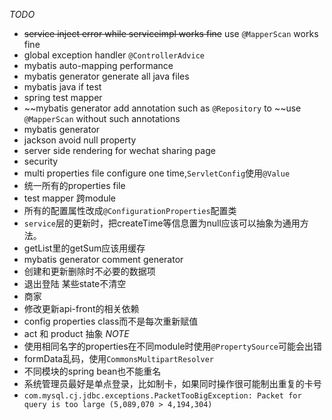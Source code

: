 *TODO*
- ~~service inject error while serviceimpl works fine~~ use `@MapperScan` works fine
- global exception handler `@ControllerAdvice`
- mybatis auto-mapping performance
- mybatis generator generate all java files
- mybatis java if test
- spring test mapper
- ~~mybatis generator add annotation such as `@Repository` to ~~use `@MapperScan` without such annotations
- mybatis generator
- jackson avoid null property
- server side rendering for wechat sharing page
- security
- multi properties file  configure one time,`ServletConfig`使用`@Value`
- 统一所有的properties file
- test mapper 跨module
- 所有的配置属性改成`@ConfigurationProperties`配置类
- `service`层的更新时，把createTime等信息置为null应该可以抽象为通用方法。
- getList里的getSum应该用缓存
- mybatis generator comment generator
- 创建和更新删除时不必要的数据项
- 退出登陆 某些state不清空
- 商家
- 修改更新api-front的相关依赖
- config properties class而不是每次重新赋值
- act 和 product 抽象
*NOTE*
- 使用相同名字的properties在不同module时使用`@PropertySource`可能会出错
- formData乱码，使用`CommonsMultipartResolver`
- 不同模块的spring bean也不能重名
- 系统管理员最好是单点登录，比如制卡，如果同时操作很可能制出重复的卡号
- `com.mysql.cj.jdbc.exceptions.PacketTooBigException: Packet for query is too large (5,089,070 > 4,194,304)`